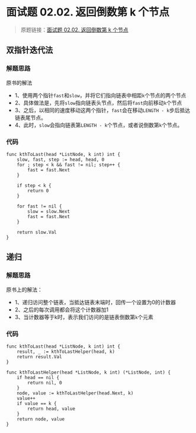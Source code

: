 # 面试题 02.02. 返回倒数第 k 个节点
> 原题链接：[面试题 02.02. 返回倒数第 k 个节点](https://leetcode-cn.com/problems/kth-node-from-end-of-list-lcci/)

## 双指针迭代法
### 解题思路
原书的解法

* 1、使用两个指针``fast``和``slow``，并将它们指向链表中相距``k``个节点的两个节点
* 2、具体做法是，先将``slow``指向链表头节点，然后将``fast``向前移动``k``个节点
* 3、之后，以相同的速度移动这两个指针，``fast``会在移动``LENGTH - k``步后抵达链表尾节点。
* 4、此时，``slow``会指向链表第``LENGTH - k``个节点，或者说倒数第``k``个节点。

### 代码
```golang
func kthToLast(head *ListNode, k int) int {
	slow, fast, step := head, head, 0
	for ; step < k && fast != nil; step++ {
		fast = fast.Next
	}

	if step < k {
		return 0
	}

	for fast != nil {
		slow = slow.Next
		fast = fast.Next
	}

	return slow.Val
}
```

## 递归
### 解题思路
原书上的解法：
* 1、递归访问整个链表，当抵达链表末端时，回传一个设置为0的计数器
* 2、之后的每次调用都会将这个计数器加1
* 3、当计数器等于k时，表示我们访问的是链表倒数第``k``个元素
### 代码
```golang
func kthToLast(head *ListNode, k int) int {
	result, _ := kthToLastHelper(head, k)
	return result.Val
}

func kthToLastHelper(head *ListNode, k int) (*ListNode, int) {
	if head == nil {
		return nil, 0
	}
	node, value := kthToLastHelper(head.Next, k)
	value++
	if value == k {
		return head, value
	}
	return node, value
}
```